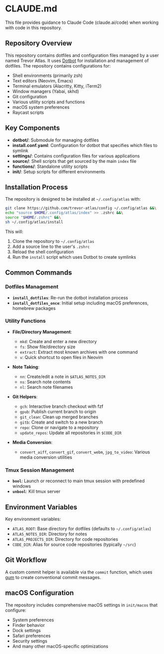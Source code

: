 # CLAUDE.md

This file provides guidance to Claude Code (claude.ai/code) when working with code in this repository.

## Repository Overview

This repository contains dotfiles and configuration files managed by a user named Trevor Atlas. It uses [Dotbot](https://github.com/anishathalye/dotbot) for installation and management of dotfiles. The repository contains configurations for:

- Shell environments (primarily zsh)
- Text editors (Neovim, Emacs)
- Terminal emulators (Alacritty, Kitty, iTerm2)
- Window managers (Yabai, skhd)
- Git configuration
- Various utility scripts and functions
- macOS system preferences
- Raycast scripts

## Key Components

- **dotbot/**: Submodule for managing dotfiles
- **install.conf.yaml**: Configuration for dotbot that specifies which files to symlink
- **settings/**: Contains configuration files for various applications
- **source/**: Shell scripts that get sourced by the main `index` file
- **functions/**: Standalone utility scripts
- **init/**: Setup scripts for different environments

## Installation Process

The repository is designed to be installed at `~/.config/atlas` with:

```bash
git clone https://github.com/trevor-atlas/config ~/.config/atlas &&\
echo "source $HOME/.config/atlas/index" >> .zshrc &&\
source "$HOME/.zshrc" &&\
sh ~/.config/atlas/install
```

This will:
1. Clone the repository to `~/.config/atlas`
2. Add a source line to the user's `.zshrc`
3. Reload the shell configuration
4. Run the `install` script which uses Dotbot to create symlinks

## Common Commands

### Dotfiles Management

- **`install_dotfiles`**: Re-run the dotbot installation process
- **`install_dotfiles_once`**: Initial setup including macOS preferences, homebrew packages

### Utility Functions

- **File/Directory Management**:
  - `mkd`: Create and enter a new directory
  - `fs`: Show file/directory size
  - `extract`: Extract most known archives with one command
  - `v`: Quick shortcut to open files in Neovim

- **Note Taking**:
  - `nn`: Create/edit a note in `$ATLAS_NOTES_DIR`
  - `ns`: Search note contents
  - `nl`: Search note filenames

- **Git Helpers**:
  - `gch`: Interactive branch checkout with fzf
  - `gpub`: Publish current branch to origin
  - `git_clean`: Clean up merged branches
  - `gitb`: Create and switch to a new branch
  - `repo`: Clone or navigate to a repository
  - `update_repos`: Update all repositories in `$CODE_DIR`

- **Media Conversion**:
  - `convert_aiff`, `convert_gif`, `convert_webm`, `jpg_to_video`: Various media conversion utilities

### Tmux Session Management

- **`bool`**: Launch or reconnect to main tmux session with predefined windows
- **`unbool`**: Kill tmux server

## Environment Variables

Key environment variables:
- `ATLAS_ROOT`: Base directory for dotfiles (defaults to `~/.config/atlas`)
- `ATLAS_NOTES_DIR`: Directory for notes
- `ATLAS_PROJECTS_DIR`: Directory for code repositories
- `CODE_DIR`: Alias for source code repositories (typically `~/src`)

## Git Workflow

A custom commit helper is available via the `commit` function, which uses [gum](https://github.com/charmbracelet/gum) to create conventional commit messages.

## macOS Configuration

The repository includes comprehensive macOS settings in `init/macos` that configure:
- System preferences
- Finder behavior
- Dock settings
- Safari preferences
- Security settings
- And many other macOS-specific optimizations
